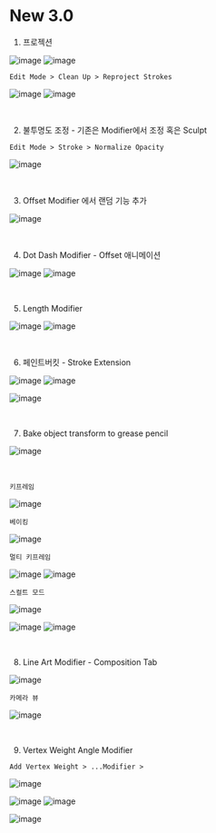 New 3.0
=======

1. 프로젝션 

![image](https://user-images.githubusercontent.com/30430227/148354777-b7c34c07-b299-4411-b21c-f5895d0b3adf.png)
![image](https://user-images.githubusercontent.com/30430227/148355089-6e5c4d78-2b27-48fc-b178-56dfbdb1fe0f.png)

`Edit Mode > Clean Up > Reproject Strokes`

![image](https://user-images.githubusercontent.com/30430227/148354891-b0cfa01b-3084-4713-a970-cf59430858b2.png)
![image](https://user-images.githubusercontent.com/30430227/148355040-bb258478-87b3-4c03-ae4f-368bf5919362.png)

<br>

2. 불투명도 조정 - 기존은 Modifier에서 조정 혹은 Sculpt

`Edit Mode > Stroke > Normalize Opacity`

![image](https://user-images.githubusercontent.com/30430227/148355502-7bb9f8be-8719-443e-ad1a-9d12601985b4.png)

<br>

3. Offset Modifier 에서 랜덤 기능 추가

![image](https://user-images.githubusercontent.com/30430227/148356472-8f95e0ee-d4c3-4a1e-9007-1196ffc532b1.png)

<br>

4. Dot Dash Modifier - Offset 애니메이션

![image](https://user-images.githubusercontent.com/30430227/148356235-1c33c5ca-893a-4359-a650-d6e75d619d23.png)
![image](https://user-images.githubusercontent.com/30430227/148356299-362aefdb-36b5-46f1-a5ea-2ca32402e164.png)

<br>

5. Length Modifier 

![image](https://user-images.githubusercontent.com/30430227/148356723-ef04a68c-2c8f-42a0-88a3-067d9b4a4313.png)
![image](https://user-images.githubusercontent.com/30430227/148356773-a5ac4b2b-e63d-46d6-852a-80230f3fd399.png)

<br>

6. 페인트버킷 - Stroke Extension 

![image](https://user-images.githubusercontent.com/30430227/148357341-7dad5642-d614-4a6c-9bdf-de48763b1586.png)
![image](https://user-images.githubusercontent.com/30430227/148357354-78502a25-1a92-486d-8901-c58ecfefeb75.png)

![image](https://user-images.githubusercontent.com/30430227/148357212-ed19b3e6-64b0-4dc8-9588-2b76d9a9fcc4.png)

<br>

7. Bake object transform to grease pencil

![image](https://user-images.githubusercontent.com/30430227/148358861-32e8ba61-7fa5-4613-b3c8-6e6fd0eb953d.png)

<br>

`키프레임 `

![image](https://user-images.githubusercontent.com/30430227/148358173-70b03895-6c33-4f7b-8c14-0d1a446f8b4c.png)

`베이킹`

![image](https://user-images.githubusercontent.com/30430227/148357892-a557d188-1e48-47c8-86c9-4193c56b68f8.png)

`멀티 키프레임`

![image](https://user-images.githubusercontent.com/30430227/148358473-330978f6-8f72-433b-8203-f733417065b7.png)
![image](https://user-images.githubusercontent.com/30430227/148358398-43aa1d0b-825e-4251-9b67-5aae98b68da4.png)

`스컬트 모드 `

![image](https://user-images.githubusercontent.com/30430227/148358602-bf4c38d8-410e-4f18-ab13-a40c273c41ac.png)

![image](https://user-images.githubusercontent.com/30430227/148358654-5ed1b82d-b72b-43d2-9358-c437a21332b3.png)
![image](https://user-images.githubusercontent.com/30430227/148358689-f6287c0d-751a-4e9b-9d98-209542d401b6.png)

<br>

8. Line Art Modifier - Composition Tab

![image](https://user-images.githubusercontent.com/30430227/148365939-44f209a5-ec97-434f-a77f-4a31faad96c6.png)

`카메라 뷰 `

![image](https://user-images.githubusercontent.com/30430227/148365969-fa7378c3-d95d-4ad5-844e-183ae4a09371.png)

<br>

9. Vertex Weight Angle Modifier 

`Add Vertex Weight > ...Modifier > `

![image](https://user-images.githubusercontent.com/30430227/148366903-1c861e4f-5629-4b9c-b3ec-592c24a910ad.png)

![image](https://user-images.githubusercontent.com/30430227/148366851-cc546b85-adb7-4323-9a1e-9278c738922d.png)
![image](https://user-images.githubusercontent.com/30430227/148367032-4306406b-49a6-4eb0-80ea-3051db1c689f.png)

![image](https://user-images.githubusercontent.com/30430227/148367066-1163acef-7cc8-4ec7-a05b-33845c019e5f.png)










